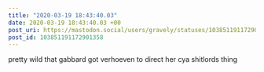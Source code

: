 ```yaml
---
title: "2020-03-19 18:43:40.03"
date: 2020-03-19 18:43:40.03 +00
post_uri: https://mastodon.social/users/gravely/statuses/103851191172901358
post_id: 103851191172901358
---
```

pretty wild that gabbard got verhoeven to direct her cya shitlords thing


